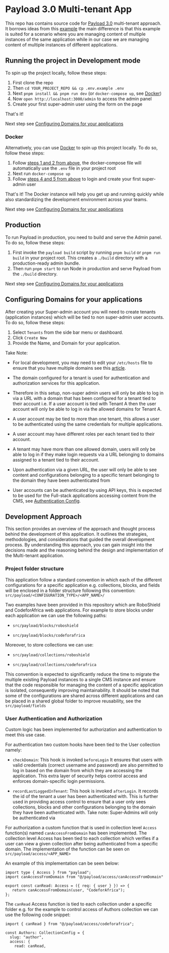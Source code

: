 # Payload 3.0 Multi-tenant App

This repo has contains source code for [Payload 3.0](https://github.com/payloadcms/payload) multi-tenant approach. It borrows ideas from this [example](https://payloadcms.com/blog/how-to-build-a-multi-tenant-app-with-payload) the main difference is that this example is suited for a scenario where you are managing content of multiple instances of the same application while in our case we are managing content of multiple instances of different applications.

## Running the project in Development mode

To spin up the project locally, follow these steps:

1. First clone the repo
1. Then `cd YOUR_PROJECT_REPO && cp .env.example .env`
1. Next `pnpm install && pnpm run dev` (or `docker-compose up`, see [Docker](#docker))
1. Now `open http://localhost:3000/admin` to access the admin panel
1. Create your first super-admin user using the form on the page

That's it! 

Next step see [Configuring Domains for your applications](#configuring-domains-for-your-applications)

### Docker

Alternatively, you can use [Docker](https://www.docker.com) to spin up this project locally. To do so, follow these steps:

1. Follow [steps 1 and 2 from above](#development), the docker-compose file will automatically use the `.env` file in your project root
1. Next run `docker-compose up`
1. Follow [steps 4 and 5 from above](#development) to login and create your first super-admin user

That's it! The Docker instance will help you get up and running quickly while also standardizing the development environment across your teams.

Next step see [Configuring Domains for your applications](#configuring-domains-for-your-applications)

## Production

To run Payload in production, you need to build and serve the Admin panel. To do so, follow these steps:

1. First invoke the `payload build` script by running `pnpm build` or `pnpm run build` in your project root. This creates a `./build` directory with a production-ready admin bundle.
1. Then run `pnpm start` to run Node in production and serve Payload from the `./build` directory.

Next step see [Configuring Domains for your applications](#configuring-domains-for-your-applications)

## Configuring Domains for your applications
After creating your Super-admin account you will need to create tenants (application instances) which will be tied to non super-admin user accounts. To do so, follow these steps:

1. Select `Tenants` from the side bar menu or dashboard.
1. Click `Create New`
1. Provide the Name, and Domain for your application.

Take Note:
- For local development, you may need to edit your `/etc/hosts` file to ensure that you have multiple domains see this [article](https://linuxize.com/post/how-to-edit-your-hosts-file/).
- The domain configured for a tenant is used for authentication and authorization services for this application.

- Therefore in this setup, non-super admin users will only be able to log in via a URL with a domain that has been configured for a tenant tied to their account i.e.  If a user account is tied with Tenant A then the user account will only be able to log in via the allowed domains for Tenant A. 
- A user account may be tied to more than one tenant,  this allows a user to be authenticated using the same credentials for multiple applications.

- A user account may have different roles per each tenant tied to their account.

- A tenant may have more than one allowed domain, users will only be able to log in if they make login requests via a URL belonging to domains assigned to a tenant tied to their account.

- Upon authentication via a given URL, the user will only be able to see content and configurations belonging to a specific tenant belonging to the domain they have been authenticated from 

- User accounts can be authenticated by using API keys, this is expected to be used for the Full-stack applications accessing content from the CMS, see [Authentication Config](https://payloadcms.com/docs/authentication/config).

## Development Approach
This section provides an overview of the approach and thought process behind the development of this application. It outlines the strategies, methodologies, and considerations that guided the overall development process. By understanding this approach, you can gain insight into the decisions made and the reasoning behind the design and implementation of the Multi-tenant application.

### Project folder structure

This application follow a standard convention in which each of the different configurations for a specific application e.g. collections, blocks, and fields will be enclosed in a folder structure following this convention: 
`src/payload/<CONFIGURATION_TYPE>/<APP_NAME>/`

Two examples have been provided in this repository which are RoboShield and CodeforAfrica web applications. For example to store blocks under each application we can use the following paths:

- `src/payload/blocks/roboshield` 

- `src/payload/blocks/codeforafrica`

Moreover, to store collections we can use:

- `src/payload/collections/roboshield` 

- `src/payload/collections/codeforafrica`

This convention is expected to significantly reduce the time to migrate the multiple existing Payload instances to a single CMS instance and ensure that the code responsible for managing the content of a specific application is isolated, consequently improving maintainability. It should be noted that some of the configurations are shared across different applications and can be placed in a shared global folder to improve reusability, see the `src/payload/fields`


### User Authentication and Authorization
Custom logic has been implemented for authorization and authentication to meet this use case. 

For authentication two custom hooks have been tied to the User collection namely:

 - `checkDomain`: This hook is invoked `beforeLogin` It ensures that users with valid credentials (correct username and password) are also permitted to log in based on the domain from which they are accessing the application. This extra layer of security helps control access and enforces domain-specific login permissions.

 - `recordLastLoggedInTenant`: This hook is invoked `afterLogin`. It records the id of the tenant a user has been authenticated with. This is further used in providing access control to ensure that a user only sees collections, blocks and other configurations belonging to the domain they have been authenticated with. Take note: Super-Admins will only be authenticated via 

For authorization a custom function that is used in collection level `Access` function(s) named `canAccessFromDomain` has been implemented. The collection level Access has been tied to each collection which verifies if a user can view a given collection after being authenticated from a specific domain. The implementation of the function can be seen on `src/payload/access/<APP_NAME>`

An example of this implementation can be seen below:

```
import type { Access } from "payload";
import canAccessFromDomain from "@/payload/access/canAccessFromDomain"

export const canRead: Access = ({ req: { user } }) => {
   return canAccessFromDomain(user, "CodeforAfrica");
};

```
The `canRead` Access function is tied to each collection under a specific folder e.g. for the example to control access of Authors collection we can use the following code snippet:

```
import { canRead } from "@/payload/access/codeforafrica";

const Authors: CollectionConfig = {
  slug: "author",
  access: {
    read: canRead,
```
